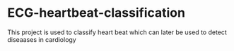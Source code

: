 # ECG-heartbeat-classification
This project is used to classify heart beat which can later be used to detect diseaases in cardiology
